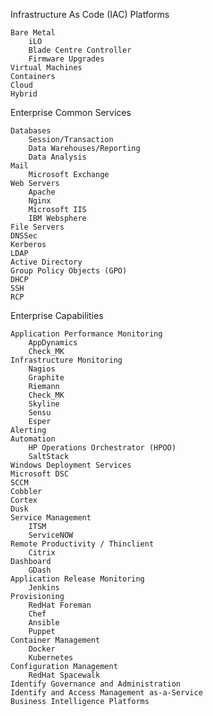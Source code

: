 
Infrastructure As Code (IAC)
Platforms

    Bare Metal
        iLO
        Blade Centre Controller
        Firmware Upgrades
    Virtual Machines
    Containers
    Cloud
    Hybrid

Enterprise Common Services

    Databases
        Session/Transaction
        Data Warehouses/Reporting
        Data Analysis
    Mail
        Microsoft Exchange
    Web Servers
        Apache
        Nginx
        Microsoft IIS
        IBM Websphere
    File Servers
    DNSSec
    Kerberos
    LDAP
    Active Directory
    Group Policy Objects (GPO)
    DHCP
    SSH
    RCP

Enterprise Capabilities

    Application Performance Monitoring
        AppDynamics
        Check_MK
    Infrastructure Monitoring
        Nagios
        Graphite
        Riemann
        Check_MK
        Skyline
        Sensu
        Esper
    Alerting
    Automation
        HP Operations Orchestrator (HPOO)
        SaltStack
    Windows Deployment Services
    Microsoft DSC
    SCCM
    Cobbler
    Cortex
    Dusk
    Service Management
        ITSM
        ServiceNOW
    Remote Productivity / Thinclient
        Citrix
    Dashboard
        GDash
    Application Release Monitoring
        Jenkins
    Provisioning
        RedHat Foreman
        Chef
        Ansible
        Puppet
    Container Management
        Docker
        Kubernetes
    Configuration Management
        RedHat Spacewalk
    Identify Governance and Administration
    Identify and Access Management as-a-Service
    Business Intelligence Platforms

